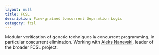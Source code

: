 ```yaml
---
layout: null
title: FCSL
description: Fine-grained Concurrent Separation Logic
category: fcsl
---
```


Modular verification of generic techniques in concurrent
programming, in particular concurrent elimination. Working with
[Aleks Nanevski](https://software.imdea.org/~aleks/), leader of the broader
FCSL project.
